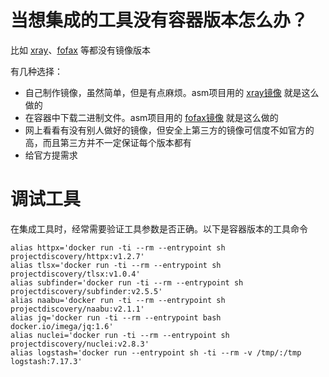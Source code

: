 # 
# 当想集成的工具没有容器版本怎么办？

比如 [xray](https://github.com/chaitin/xray/)、[fofax](https://github.com/xiecat/fofax) 等都没有镜像版本

有几种选择：
* 自己制作镜像，虽然简单，但是有点麻烦。asm项目用的 [xray镜像](https://github.com/leveryd-asm/tools/tree/main/xray) 就是这么做的
* 在容器中下载二进制文件。asm项目用的 [fofax镜像](https://github.com/leveryd-asm/asm/commit/bc54f40dc6dd5a5331a7124b84a7e14aa3023a2c) 就是这么做的
* 网上看看有没有别人做好的镜像，但安全上第三方的镜像可信度不如官方的高，而且第三方并不一定保证每个版本都有
* 给官方提需求

# 调试工具

在集成工具时，经常需要验证工具参数是否正确。以下是容器版本的工具命令
```
alias httpx='docker run -ti --rm --entrypoint sh projectdiscovery/httpx:v1.2.7'
alias tlsx='docker run -ti --rm --entrypoint sh projectdiscovery/tlsx:v1.0.4'
alias subfinder='docker run -ti --rm --entrypoint sh projectdiscovery/subfinder:v2.5.5'
alias naabu='docker run -ti --rm --entrypoint sh projectdiscovery/naabu:v2.1.1'
alias jq='docker run -ti --rm --entrypoint bash docker.io/imega/jq:1.6'
alias nuclei='docker run -ti --rm --entrypoint sh projectdiscovery/nuclei:v2.8.3'
alias logstash='docker run --entrypoint sh -ti --rm -v /tmp/:/tmp logstash:7.17.3'
```
